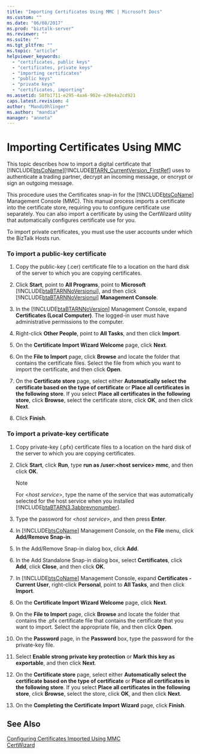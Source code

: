 ```yaml
---
title: "Importing Certificates Using MMC | Microsoft Docs"
ms.custom: ""
ms.date: "06/08/2017"
ms.prod: "biztalk-server"
ms.reviewer: ""
ms.suite: ""
ms.tgt_pltfrm: ""
ms.topic: "article"
helpviewer_keywords: 
  - "certificates, public keys"
  - "certificates, private keys"
  - "importing certificates"
  - "public keys"
  - "private keys"
  - "certificates, importing"
ms.assetid: 58fb1711-e295-4aa6-902e-e28e4a2cd921
caps.latest.revision: 4
author: "MandiOhlinger"
ms.author: "mandia"
manager: "anneta"
---
```

# Importing Certificates Using MMC
This topic describes how to import a digital certificate that [!INCLUDE[btsCoName](../../includes/btsconame-md.md)][!INCLUDE[BTARN_CurrentVersion_FirstRef](../../includes/btarn-currentversion-firstref-md.md)] uses to authenticate a trading partner, decrypt an incoming message, or encrypt or sign an outgoing message.  
  
 This procedure uses the Certificates snap-in for the [!INCLUDE[btsCoName](../../includes/btsconame-md.md)] Management Console (MMC). This manual process imports a certificate into the certificate store, requiring you to configure certificate use separately. You can also import a certificate by using the CertWizard utility that automatically configures certificate use for you.  
  
 To import private certificates, you must use the user accounts under which the BizTalk Hosts run.  
  
### To import a public-key certificate  
  
1. Copy the public-key (.cer) certificate file to a location on the hard disk of the server to which you are copying certificates.  
  
2. Click **Start**, point to **All Programs**, point to **Microsoft** [!INCLUDE[btaBTARNNoVersionui](../../includes/btabtarnnoversionui-md.md)], and then click [!INCLUDE[btaBTARNNoVersionui](../../includes/btabtarnnoversionui-md.md)] **Management Console**.  
  
3. In the [!INCLUDE[btaBTARNNoVersion](../../includes/btabtarnnoversion-md.md)] Management Console, expand **Certificates (Local Computer)**. The logged-in user must have administrative permissions to the computer.  
  
4. Right-click **Other People**, point to **All Tasks**, and then click **Import**.  
  
5. On the **Certificate Import Wizard Welcome** page, click **Next**.  
  
6. On the **File to Import** page, click **Browse** and locate the folder that contains the certificate files. Select the file from which you want to import the certificate, and then click **Open**.  
  
7. On the **Certificate store** page, select either **Automatically select the certificate based on the type of certificate** or **Place all certificates in the following store**. If you select **Place all certificates in the following store**, click **Browse**, select the certificate store, click **OK**, and then click **Next**.  
  
8. Click **Finish**.  
  
### To import a private-key certificate  
  
1. Copy private-key (.pfx) certificate files to a location on the hard disk of the server to which you are copying certificates.  
  
2. Click **Start**, click **Run**, type **run as /user:\<host service\> mmc**, and then click **OK**.  
  
   > [!NOTE]
   >  For \<*host service*\>, type the name of the service that was automatically selected for the host service when you installed [!INCLUDE[btaBTARN3.3abbrevnonumber](../../includes/btabtarn3-3abbrevnonumber-md.md)].  
  
3. Type the password for \<*host service*\>, and then press **Enter**.  
  
4. In [!INCLUDE[btsCoName](../../includes/btsconame-md.md)] Management Console, on the **File** menu, click **Add/Remove Snap-in**.  
  
5. In the Add/Remove Snap-in dialog box, click **Add**.  
  
6. In the Add Standalone Snap-in dialog box, select **Certificates**, click **Add**, click **Close**, and then click **OK**.  
  
7. In [!INCLUDE[btsCoName](../../includes/btsconame-md.md)] Management Console, expand **Certificates - Current User**, right-click **Personal**, point to **All Tasks**, and then click **Import**.  
  
8. On the **Certificate Import Wizard Welcome** page, click **Next**.  
  
9. On the **File to Import** page, click **Browse** and locate the folder that contains the .pfx certificate file that contains the certificate that you want to import. Select the appropriate file, and then click **Open**.  
  
10. On the **Password** page, in the **Password** box, type the password for the private-key file.  
  
11. Select **Enable strong private key protection** or **Mark this key as exportable**, and then click **Next**.  
  
12. On the **Certificate store** page, select either **Automatically select the certificate based on the type of certificate** or **Place all certificates in the following store**. If you select **Place all certificates in the following store**, click **Browse**, select the store, click **OK**, and then click **Next**.  
  
13. On the **Completing the Certificate Import Wizard** page, click **Finish**.  
  
## See Also  
 [Configuring Certificates Imported Using MMC](../../adapters-and-accelerators/accelerator-rosettanet/configuring-certificates-imported-using-mmc.md)   
 [CertWizard](../../adapters-and-accelerators/accelerator-rosettanet/certwizard.md)